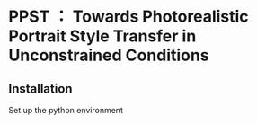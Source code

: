 # PPST ： Towards Photorealistic Portrait Style Transfer in Unconstrained Conditions
## Installation
Set up the python environment
``` python 
